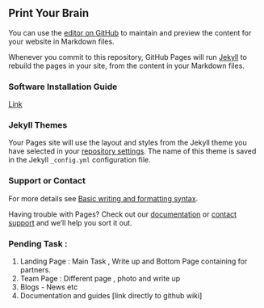 ## Print Your Brain

You can use the [editor on GitHub](https://github.com/printyourbrain/printyourbrain.github.io/edit/main/README.md) to maintain and preview the content for your website in Markdown files.

Whenever you commit to this repository, GitHub Pages will run [Jekyll](https://jekyllrb.com/) to rebuild the pages in your site, from the content in your Markdown files.

### Software Installation Guide

[Link](https://github.com/printyourbrain/documentations/blob/main/Installation/Installation_pyb_linux.md)

### Jekyll Themes

Your Pages site will use the layout and styles from the Jekyll theme you have selected in your [repository settings](https://github.com/printyourbrain/printyourbrain.github.io/settings/pages). The name of this theme is saved in the Jekyll `_config.yml` configuration file.

### Support or Contact

For more details see [Basic writing and formatting syntax](https://docs.github.com/en/github/writing-on-github/getting-started-with-writing-and-formatting-on-github/basic-writing-and-formatting-syntax).

Having trouble with Pages? Check out our [documentation](https://docs.github.com/categories/github-pages-basics/) or [contact support](https://support.github.com/contact) and we’ll help you sort it out.

### Pending Task : 

1. Landing Page : Main Task , Write up and Bottom Page containing for partners.
2. Team Page : Different page , photo and write up
3. Blogs - News etc
4. Documentation and guides [link directly to github wiki]

